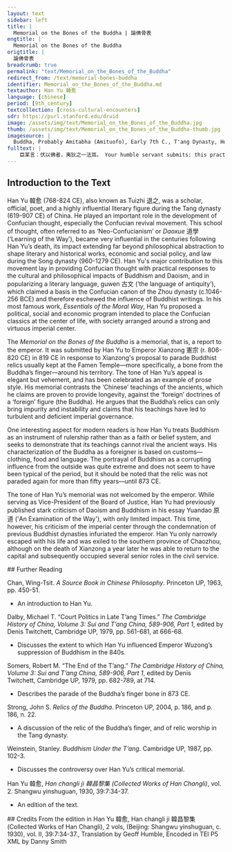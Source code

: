 ```yaml
---
layout: text
sidebar: left
title: |
  Memorial on the Bones of the Buddha | 論佛骨表
engtitle: |
  Memorial on the Bones of the Buddha
origtitle: |
  論佛骨表
breadcrumb: true
permalink: "text/Memorial_on_the_Bones_of_the_Buddha"
redirect_from: /text/memorial-bones-buddha
identifier: Memorial_on_the_Bones_of_the_Buddha.md
textauthor: Han Yu 韓愈
language: [chinese]
period: [9th_century]
textcollection: [cross-cultural-encounters]
sdr: https://purl.stanford.edu/druid 
image: /assets/img/text/Memorial_on_the_Bones_of_the_Buddha.jpg
thumb: /assets/img/text/Memorial_on_the_Bones_of_the_Buddha-thumb.jpg
imagesource: |
  Buddha, Probably Amitabha (Amituofo), Early 7th C., T'ang Dynasty, Hollow dry lacquer with traces of gilt and polychrome pigment and gilding. Metropolitan Museum of Art, Rogers Fund, 1919,  19.186. [Public Domain]]
fulltext: |
    臣某言：伏以佛者，夷狄之一法耳。 Your humble servant submits: this practice of bowing to the Buddha is merely a philosophy of the Yi and the Di [i.e., people beyond the civilized realm]. 自後漢時流入中國，上古未嘗有也。 Flowing into China during the Later Han, it had not been present in ancient times. 昔者黃帝在位百年，年百一十歲；少昊在位八十年，年百歲；顓頊在位七十九年，年九十八歲；帝嚳在位七十年，年百五歲；帝堯在位九十八年，年百一十八歲；帝 舜及禹，年皆百歲。 Of the ancients, Huangdi 黃帝 was on the throne for a century, and lived to be 110;  此時天下太平，百姓安樂壽考，然而中國未有佛也。 At that time the world was peaceful and happy, the common people living long and joyful lives, but China did not yet have Buddhism. 其後殷湯亦年百歲，湯孫太戊在位七十五年，武丁在位五十九年，書史不言其年壽所極，推其年數，蓋亦俱不減百歲； After this, Tang 湯 of Yin 殷 lived to 100 too, Tang's grandson Tai Wu 太戊 was on the throne for 75 years, Wu Ding 武丁 was on the throne 59 years, and although the books of history do not give his final age, if one had to guess it would most likely not fall short of a century. 周文王年九十七歲，武王年九十三歲，穆王在位百年：此時佛法亦未入中國，非因事佛而致然也。 King Wen of Zhou 周文王 lived to be 97, King Wu 武王 lived to 93, King Mu 穆王 ruled for 100 years:  漢明帝時始有佛法，明帝在位纔十八年耳。 Buddhism began to arrive in China at the time of Emperor Ming 明 of the Han, and Mingdi was only on the throne for 18 years. 其後亂亡相繼，運祚不長。 Afterwards chaos and the fall [of dynasties] followed in quick succession, and no dynasty was fated to last. 宋、齊、梁、陳、元魏已下，事佛漸謹，年代尤促。 Under the Song 宋, the Qi 齊, the Liang 梁, the Chen 陳, the Yuan Wei 元魏 and their successors, the Buddha was served ever more sincerely, and the [lifespan of their] dynasties became [ever more] especially brief. 惟梁武帝在位四十八年，前後三度捨身施佛，宗廟之祭不用牲牢，晝日一食止於菜果，其後竟為侯景所逼，餓死臺城，國亦尋滅。 Only Emperor Wu of the Liang 梁武帝 事佛求福，乃更得禍。 Serving the Buddha to seek happiness thus brings only calamity. 由此觀之，佛不足事，亦可知矣。 From this one sees that Buddha is not worth serving - this can be quite clearly understood. 高祖始受隋禪，則議除之。 When [Tang] Gaozu 高祖 當時群臣材識不遠，不能深知先王之道，古今之宜，推闡聖明，以救斯弊，其事遂止。 At that time the ability and intelligence of his ministers was not sufficiently farsighted in nature; they could neither fathom the ways of the former kings, nor grasp the ideals passed from ancient times, nor understand the wisdom of the sage [emperor] in wishing to save the state from harm, and his plans were thus halted. 臣常恨焉。 Your servant has often regretted this. 伏惟睿聖文武皇帝陛下，神聖英武，數千百年已來，未有倫比。 即位之初，即不許度人為僧、尼、道士，又不許創立寺觀。 Your servant has humbly thought that the farsighted sage Majesty, the Wenwu 文武 Emperor, 臣常以為高祖之志，必行於陛下之手；今縱未能即行，豈可恣之轉令盛也！ Your servant has always believed that Gaozu's will must surely be carried out by Your Majesty's hand; even if this cannot be put into practice all at once, how can this [Buddhism] be allowed to flourish [against his will]? 今聞陛下令群僧迎佛骨於鳳翔，禦樓以觀，舁入大內； Now one hears Your Majesty has decreed that groups of monks will welcome the Buddha's bones to Fengxiang 鳳翔, provide a building for viewing [them], and carry them into the Imperial Palace;  又令諸寺遞迎供養。 also that all temples will receive the relics in turn to make offerings [to them]. 臣雖至愚，必知陛下不惑於佛，作此崇奉，以祈福祥也。 Although your servant is extremely stupid, he of course realizes that Your Majesty does not have blind faith in this Buddha, and is taking part in this worship to seek blessings and good fortune. 直以年豐人樂，徇人之心，為京都士庶設詭異之觀、戲翫之具耳，安有聖明若此，而肯信此等事哉！ Purely in order to have plentiful harvests and happy people, [Your Majesty] has heeded the suggestions [lit., pursued the hearts] of the common folk, [but as a result] the people of the city merely build strange temples and toys to play with; even in your august wisdom, could you have anticipated such a situation? 然百姓愚冥，易惑難曉，苟見陛下如此，將謂真心事佛，皆云：「天子大聖，猶一心敬信，百姓何人，豈合更惜身命？」焚頂燒指，百十為群，解衣散錢，自朝至暮，轉相倣效，惟恐後時，老少奔波，棄其業次。 The common people are, however, stupid, easily taken in and difficult to [36] enlighten; if Your Majesty is seen in this way, sincerely serving the Buddha, all will say, "Even the great sage Son of Heaven faithfully offers his whole heart; what kind of people are the commoners? How can we hesitate to offer even more?" [Those] "burning the scalp and singeing the fingers" 若不即加禁遏，更曆諸寺，必有斷臂臠身以為供養者。 If this is not urgently prohibited, all our temples will be altered, and [people will] slice up their own arms to make bodily offerings. 傷風敗俗，傳笑四方，非細事也。 Customs will be harmed and conventions degraded, ridicule will spread throughout the world - this is no trifling matter. 夫佛本夷狄之人，與中國言語不通，衣服殊製，口不言先王之法言，身不服先王之法服，不知君臣之義、父子之情。 This Buddha was originally a foreigner, unfamiliar with the language of China, with a different system of dress, a mouth unable to speak the ceremonial words of the former kings, a body unable to wear their ceremonial robes; [he would] not have understood the filial righteousness of lord and subject, the filial affection of father and son. 假如其身至今尚在，奉其國命，來朝京師，陛下容而接之，不過宣政一見，禮賓一設，賜衣一襲，衛而出之於境，不令惑眾也； [Even] supposing he was still alive today, and accepting an order from his country had come to the court, Your Majesty would tolerate and accept him, showing him policy and ceremony, granting him a robe and escorting him safely to the border; [but he would] not be allowed to delude the masses. 況其身死已久，枯朽之骨，凶穢之餘，豈宜令入宮禁？ Much less so now that he is long since dead - how can the order be given for these withered bones and inauspicious remains to be introduced into the confines of the palace? 孔子曰：「敬鬼神而遠之。」 Confucius said, "Respect spirits but keep them at a distance." 古之諸侯行弔於其國，尚令巫祝先以桃茢祓除不祥，然後進弔。 The ancient lords, if bringing a corpse back to their country, would first have a shaman use a peachwood broom to expel inauspicious [presences], only then bringing in the body. 今無故取朽穢之物，親臨觀之，巫祝不先，桃茢不用，群臣不言其非，御史不舉其失，臣實恥之！ Now, for no good reason, [Your Majesty is] taking this filthy thing, looking at it in person, without the preparation of a shaman, without using the peachwood, without the other ministers advising against it, without the censor highlighting the error; your servant is truly ashamed to see this [come to pass]! 乞以此骨付之有司，投諸水火，永絕根本，斷天下之疑，絕後代之惑，使天下之人，知大聖人之所作為，出於尋常萬萬也， [Your servant] begs that these bones be turned over to a suitable office, all washed and burned away and eternally destroyed, in order to remove doubt from the world, resolve the misgivings of later generations, and to make the people understand that the actions of the great sage [emperor] are utterly beyond the ordinary. 豈不盛哉！ Would this not be mighty? 豈不快哉！ Would this not be decisive? 佛如有靈，能作禍祟，凡有殃咎，宜加臣身，上天鑒臨，臣不怨悔。 If this Buddha has power, and can call down disastrous punishment, this ought to be placed on my person; if a heavenly warning must be faced, your servant will not complain. 無任感激懇悃之至，謹奉表以聞。 This memorial is solemnly presented for inspection with the utmost sincerity and gratitude. 臣某誠惶誠恐。 Your servant in reverence and in awe. 
--- 
```

## Introduction to the Text 
<p>Han Yu 韓愈 (768-824 CE), also known as Tuizhi 退之, was a scholar, official, poet, and a highly influential literary figure during the Tang dynasty (619-907 CE) of China. He played an important role in the development of Confucian thought, especially the Confucian revival movement. This school of thought, often referred to as ‘Neo-Confucianism’ or <em>Daoxue</em> 道學 (‘Learning of the Way’), became very influential in the centuries following Han Yu’s death, its impact extending far beyond philosophical abstraction to shape literary and historical works, economic and social policy, and law during the Song dynasty (960-1279 CE). Han Yu's major contribution to this movement lay in providing Confucian thought with practical responses to the cultural and philosophical impacts of Buddhism and Daoism, and in popularizing a literary language, guwen 古文 (‘the language of antiquity’), which claimed a basis in the Confucian canon of the Zhou dynasty (c.1046-256 BCE) and therefore eschewed the influence of Buddhist writings. In his most famous work, <em>Essentials of the Moral Way</em>, Han Yu proposed a political, social and economic program intended to place the Confucian classics at the center of life, with society arranged around a strong and virtuous imperial center.</p> <p>The <em>Memorial on the Bones of the Buddha </em>is a memorial, that is, a report to the emperor. It was submitted by Han Yu to Emperor Xianzong 憲宗 (r. 806-820 CE) in 819 CE in response to Xianzong's proposal to parade Buddhist relics usually kept at the Famen Temple—more specifically, a bone from the Buddha’s finger—around his territory. The tone of Han Yu’s appeal is elegant but vehement, and has been celebrated as an example of prose style. His memorial contrasts the ‘Chinese’ teachings of the ancients, which he claims are proven to provide longevity, against the ‘foreign’ doctrines of a ‘foreign’ figure (the Buddha). He argues that the Buddha’s relics can only bring impurity and instability and claims that his teachings have led to turbulent and deficient imperial governance.</p> <p>One interesting aspect for modern readers is how Han Yu treats Buddhism as an instrument of rulership rather than as a faith or belief system, and seeks to demonstrate that its teachings cannot rival the ancient ways. His characterization of the Buddha as a foreigner is based on customs—clothing, food and language. The portrayal of Buddhism as a corrupting influence from the outside was quite extreme and does not seem to have been typical of the period, but it should be noted that the relic was not paraded again for more than fifty years—until 873 CE.</p> <p>The tone of Han Yu’s memorial was not welcomed by the emperor. While serving as Vice-President of the Board of Justice, Han Yu had previously published stark criticism of Daoism and Buddhism in his essay Yuandao 原道 ('An Examination of the Way'), with only limited impact. This time, however, his criticism of the imperial center through the condemnation of previous Buddhist dynasties infuriated the emperor. Han Yu only narrowly escaped with his life and was exiled to the southern province of Chaozhou, although on the death of Xianzong a year later he was able to return to the capital and subsequently occupied several senior roles in the civil service.</p>
## Further Reading 
<p>Chan, Wing-Tsit. <em>A Source Book in Chinese Philosophy</em>. Princeton UP, 1963, pp. 450-51.</p> <ul> <li>An introduction to Han Yu.</li> </ul> <p>Dalby, Michael T. “Court Politics in Late T’ang Times.<span style="font-family:"Times New Roman",serif">”</span> <em>The Cambridge History of China, Volume 3: Sui and T’ang China, 589-906, Part 1</em>, edited by Denis Twitchett,<em> </em>Cambridge UP, 1979, pp. 561-681, at 666-68.</p> <ul> <li>Discusses the extent to which Han Yu influenced Emperor Wuzong’s suppression of Buddhism in the 840s.</li> </ul> <p>Somers, Robert M. “The End of the T’ang.<span style="font-family:"Times New Roman",serif">”</span> <em>The Cambridge History of China, Volume 3: Sui and T’ang China, 589-906, Part 1</em>, edited by Denis Twitchett, Cambridge UP, 1979, pp. 682-789, at 714.</p> <ul> <li>Describes the parade of the Buddha’s finger bone in 873 CE.</li> </ul> <p>Strong, John S. <em>Relics of the Buddha</em>. Princeton UP, 2004, p. 186, and p. 186, n. 22.</p> <ul> <li>A discussion of the relic of the Buddha’s finger, and of relic worship in the Tang dynasty.</li> </ul> <p>Weinstein, Stanley. <em>Buddhism Under the T’ang</em>. Cambridge UP, 1987, pp. 102-3.</p> <ul> <li>Discusses the controversy over Han Yu’s critical memorial.</li> </ul> <p>Han Yu 韓愈, <em>Han changli ji 韓昌黎集 (Collected Works of Han Changli)</em>, vol. 2. Shangwu yinshuguan, 1930, 39:7:34-37.</p> <ul> <li>An edition of the text.</li> </ul>
## Credits
From the edition in Han Yu 韓愈, Han changli ji 韓昌黎集 (Collected Works of Han Changli), 2 vols, (Beijing: Shangwu yinshuguan, c. 1930), vol. II, 39:7:34-37., Translation by Geoff Humble, Encoded in TEI P5 XML by Danny Smith
